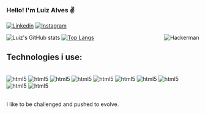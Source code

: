 ### Hello! I'm Luiz Alves ✌️

[![Linkedin](https://img.shields.io/badge/LinkedIn-0077B5?style=for-the-badge&logo=linkedin&logoColor=white)]([https://www.linkedin.com/in/-1664ba48/](https://www.linkedin.com/in/luiz-augusto-jacob-alves-1664ba48/))
[![Instagram](https://img.shields.io/badge/Instagram-E4405F?style=for-the-badge&logo=instagram&logoColor=white)](https://www.instagram.com)

![Luiz's GitHub stats](https://github-readme-stats.vercel.app/api?username=gutolizar&show_icons=true&theme=cobalt)
<img align="right" alt=Hackerman src="https://i.imgur.com/rtAXdmm.gif">
[![Top Langs](https://github-readme-stats.vercel.app/api/top-langs/?username=anuraghazra&layout=compact)](https://github.com/anuraghazra/github-readme-stats)

## Technologies i use:
<div style="display: inline_block"><br/>
  <img align="center" alt=html5 src="https://img.shields.io/badge/HTML5-E34F26?style=for-the-badge&logo=html5&logoColor=white">
  <img align="center" alt=html5 src="https://img.shields.io/badge/CSS-239120?&style=for-the-badge&logo=css3&logoColor=white">
  <img align="center" alt=html5 src="https://img.shields.io/badge/JavaScript-323330?style=for-the-badge&logo=javascript&logoColor=F7DF1E">
  <img align="center" alt=html5 src="https://img.shields.io/badge/TypeScript-007ACC?style=for-the-badge&logo=typescript&logoColor=white">
  <img align="center" alt=html5 src="https://img.shields.io/badge/React-20232A?style=for-the-badge&logo=react&logoColor=61DAFB">
  <img align="center" alt=html5 src="https://img.shields.io/badge/Bootstrap-563D7C?style=for-the-badge&logo=bootstrap&logoColor=white">
  <img align="center" alt=html5 src="https://img.shields.io/badge/Jest-323330?style=for-the-badge&logo=Jest&logoColor=white">
  <img align="center" alt=html5 src="https://img.shields.io/badge/Figma-F24E1E?style=for-the-badge&logo=figma&logoColor=white">
  <img align="center" alt=html5 src="https://img.shields.io/badge/GIT-E44C30?style=for-the-badge&logo=git&logoColor=white"> 
  <img align="center" alt=html5 src="https://img.shields.io/badge/Jira-0052CC?style=for-the-badge&logo=Jira&logoColor=white">    
  
</div><br/>

I like to be challenged and pushed to evolve.

